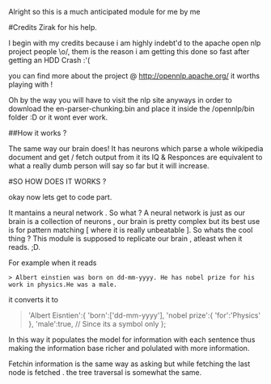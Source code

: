 Alright so this is a much anticipated module for me by me 

#Credits
Zirak for his help.

I begin with my credits because i am highly indebt'd to the apache open nlp project people \o/, them is the reason i am getting this done so fast after getting an HDD Crash :'( 

you can find more about the project @
  http://opennlp.apache.org/
it worths playing with !

Oh by the way you will have to visit the nlp site anyways in order to download the 
   en-parser-chunking.bin 
and place it inside the /opennlp/bin folder :D
or it wont ever work.

##How it works ?

The same way our brain does!
It has neurons which parse a whole wikipedia document and get / fetch output from it
its IQ & Responces are equivalent to what a really dumb person will say so far but it will increase.

#SO HOW DOES IT WORKS ?

okay now lets get to code part.

It mantains a neural network . So what ?
A neural network is just as our brain is a collection of neurons , our brain is pretty complex
but its best use is for pattern matching [ where it is really unbeatable ]. So whats the cool thing ? 
This module is supposed to replicate our brain , atleast when it reads. ;D.

For example when it reads

    > Albert einstien was born on dd-mm-yyyy. He has nobel prize for his work in physics.He was a male.

it converts it to
   > 'Albert Eisntien':{
        'born':['dd-mm-yyyy'],
        'nobel prize':{
              'for':'Physics'
         },
        'male':true, // Since its a symbol only
      };


In this way it populates the model for information with each sentence thus making the information base richer and polulated with more information.

Fetchin information is the same way as asking but while fetching the last node is fetched . the tree traversal is somewhat the same.


